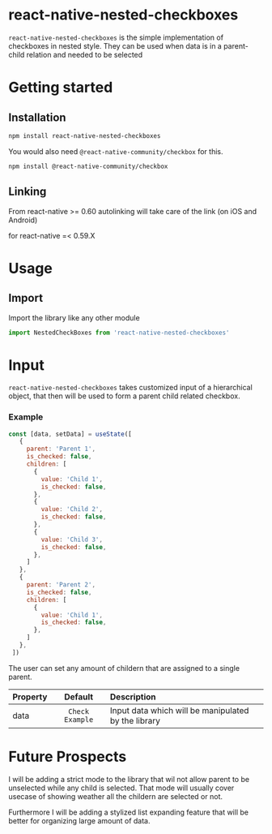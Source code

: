 # react-native-nested-checkboxes

`react-native-nested-checkboxes` is the simple implementation of checkboxes in nested style. They can be used when data is in a parent-child relation and needed to be selected

# Getting started
## Installation
```bash
npm install react-native-nested-checkboxes
```
You would also need `@react-native-community/checkbox` for this.
```bash
npm install @react-native-community/checkbox
```

## Linking
From react-native >= 0.60 autolinking will take care of the link (on iOS and Android)

for react-native =< 0.59.X

# Usage
## Import
Import the library like any other module
```javascript
import NestedCheckBoxes from 'react-native-nested-checkboxes'
```
# Input
`react-native-nested-checkboxes` takes customized input of a hierarchical object, that then will be used to form a parent child related checkbox. 
 ### Example
 ```javascript
const [data, setData] = useState([
    {
      parent: 'Parent 1',
      is_checked: false,
      children: [
        {
          value: 'Child 1',
          is_checked: false,
        },
        {
          value: 'Child 2',
          is_checked: false,
        },
        {
          value: 'Child 3',
          is_checked: false,
        },
      ]
    },
    {
      parent: 'Parent 2',
      is_checked: false,
      children: [
        {
          value: 'Child 1',
          is_checked: false,
        },
      ]
    },
  ])
 ```
 The user can set any amount of childern that are assigned to a single parent.
 
| Property        | Default           | Description  |
| -------------   |:-------------:    | :-----       |
| data            | `Check Example`   | Input data which will be manipulated by the library        |

# Future Prospects
I will be adding a strict mode to the library that wil not allow parent to be unselected while any child is selected. That mode will usually cover usecase of showing weather all the childern are selected or not.

Furthermore I will be adding a stylized list expanding feature that will be better for organizing large amount of data.